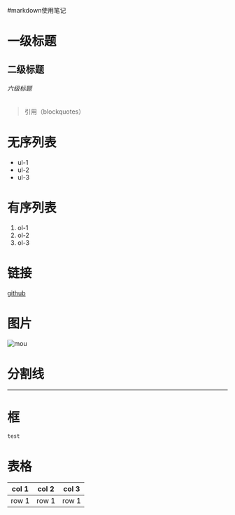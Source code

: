 #markdown使用笔记
# 一级标题
## 二级标题
###### 六级标题
> 引用（blockquotes）
# 无序列表
- ul-1
- ul-2
- ul-3
# 有序列表
1. ol-1
2. ol-2
3. ol-3
# 链接
[github](http://github.com)
# 图片
![mou](http://mouapp.com/Mou_128.png)
# 分割线
***
# 框
`test`
# 表格
|col 1|col 2| col 3|
|-----|-----|------|
|row 1|row 1| row 1|
